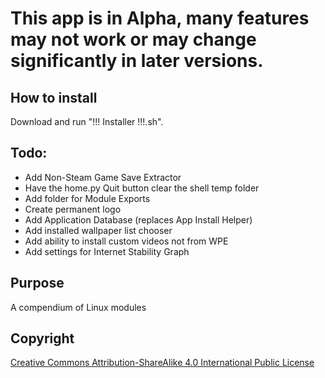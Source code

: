 # This app is in Alpha, many features may not work or may change significantly in later versions.

## How to install
Download and run "!!! Installer !!!.sh". 

## Todo:
- Add Non-Steam Game Save Extractor
- Have the home.py Quit button clear the shell temp folder
- Add folder for Module Exports
- Create permanent logo
- Add Application Database (replaces App Install Helper)
- Add installed wallpaper list chooser
- Add ability to install custom videos not from WPE
- Add settings for Internet Stability Graph

## Purpose

A compendium of Linux modules


## Copyright

[Creative Commons Attribution-ShareAlike 4.0 International Public
License](https://creativecommons.org/licenses/by-sa/4.0/deed.en)
